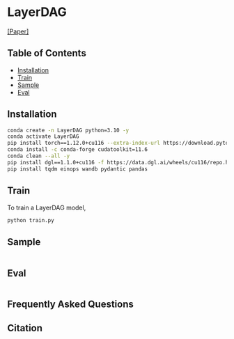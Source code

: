 # LayerDAG

[[Paper]](https://openreview.net/pdf?id=IsarrieeQA)

## Table of Contents

- [Installation](#installation)
- [Train](#train)
- [Sample](#sample)
- [Eval](#eval)

## Installation

```bash
conda create -n LayerDAG python=3.10 -y
conda activate LayerDAG
pip install torch==1.12.0+cu116 --extra-index-url https://download.pytorch.org/whl/cu116
conda install -c conda-forge cudatoolkit=11.6
conda clean --all -y
pip install dgl==1.1.0+cu116 -f https://data.dgl.ai/wheels/cu116/repo.html
pip install tqdm einops wandb pydantic pandas
```

## Train

To train a LayerDAG model,

```bash
python train.py
```

## Sample

```bash
```

## Eval

```bash
```

## Frequently Asked Questions

## Citation

```
```
